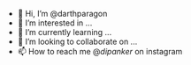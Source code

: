 - 👋 Hi, I’m @darthparagon
- 👀 I’m interested in ...
- 🌱 I’m currently learning ...
- 💞️ I’m looking to collaborate on ...
- 📫 How to reach me @_dipanker_ on instagram

<!---
darthparagon/darthparagon is a ✨ special ✨ repository because its `README.md` (this file) appears on your GitHub profile.
You can click the Preview link to take a look at your changes.
--->
